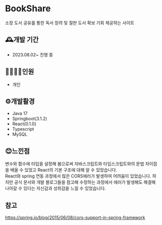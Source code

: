 # BookShare
소장 도서 공유를 통한 독서 장려 및 절판 도서 확보 기회 제공하는 사이트

## 🕰️개발 기간
* 2023.08.02~ 진행 중
## 🧑🏽‍🤝‍🧑인원
* 개인
## ⚙️개발활경
* Java 17
* Springboot(3.1.2)
* React(0.1.0)
* Typescript 
* MySQL

## 😊느낀점
변수와 함수에 타입을 설정해 봄으로써 자바스크립트와 타입스크립트와의 문법 차이점을 배울 수 있었고 React의 기본 구조에 대해 알 수 있었습니다. <br>
React와 spring 연동 과정에서 많은 CORS에러가 발생하여 어려움이 있었습니다. 하지만 공식 문서와 개발 블로그들을 참고해 수정하는 과정에서 에러가 발생해도 해결해 나아갈 수 있다는 자신감과 성취감을 느낄 수 있었습니다. 

## 참고
https://spring.io/blog/2015/06/08/cors-support-in-spring-framework


